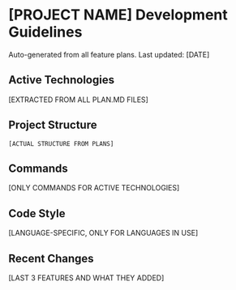 # [PROJECT NAME] Development Guidelines

<!-- MEMORY_INCLUDE: project-context.md -->
<!-- Project overview and high-level context -->

<!-- MEMORY_INCLUDE: constitution.md -->
<!-- Core principles and governance that guide all development decisions -->

<!-- MEMORY_INCLUDE: architecture.md -->
<!-- Technical components, dependencies, and system design -->

<!-- MEMORY_INCLUDE: code-standards.md -->
<!-- TypeScript standards, conventions, and code quality requirements -->

<!-- MEMORY_INCLUDE: build-workflows.md -->
<!-- Build commands, version management, and release processes -->

<!-- MEMORY_INCLUDE: development-workflows.md -->
<!-- Development commands, CLI usage, and local development setup -->

<!-- MEMORY_INCLUDE: testing-standards.md -->
<!-- Testing patterns, requirements, and quality assurance -->

<!-- MEMORY_INCLUDE: contribution-workflows.md -->
<!-- Git workflow, PR processes, and collaboration guidelines -->

Auto-generated from all feature plans. Last updated: [DATE]

## Active Technologies
[EXTRACTED FROM ALL PLAN.MD FILES]

## Project Structure
```
[ACTUAL STRUCTURE FROM PLANS]
```

## Commands
[ONLY COMMANDS FOR ACTIVE TECHNOLOGIES]

## Code Style
[LANGUAGE-SPECIFIC, ONLY FOR LANGUAGES IN USE]

## Recent Changes
[LAST 3 FEATURES AND WHAT THEY ADDED]

<!-- MANUAL ADDITIONS START -->
<!-- MANUAL ADDITIONS END -->